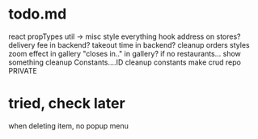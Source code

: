 # todo.md
react propTypes
util -> misc
style everything
hook address on stores?
delivery fee in backend?
takeout time in backend?
cleanup orders styles
zoom effect in gallery
"closes in.." in gallery?
if no restaurants... show something
cleanup Constants....ID
cleanup constants
make crud repo PRIVATE

# tried, check later
when deleting item, no popup menu
